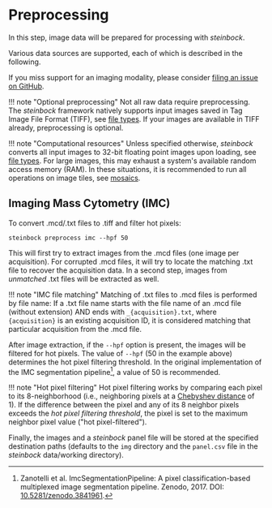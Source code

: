 # Preprocessing

In this step, image data will be prepared for processing with *steinbock*.

Various data sources are supported, each of which is described in the following.

If you miss support for an imaging modality, please consider [filing an issue on GitHub](https://github.com/BodenmillerGroup/steinbock/issues).

!!! note "Optional preprocessing"
    Not all raw data require preprocessing. The *steinbock* framework natively supports input images saved in Tag Image File Format (TIFF), see [file types](/specs/file-types/). If your images are available in TIFF already, preprocessing is optional.

!!! note "Computational resources"
    Unless specified otherwise, *steinbock* converts all input images to 32-bit floating point images upon loading, see [file types](/specs/file-types/). For large images, this may exhaust a system's available random access memory (RAM). In these situations, it is recommended to run all operations on image tiles, see [mosaics](/cli/tools/#mosaics).

## Imaging Mass Cytometry (IMC)

To convert .mcd/.txt files to .tiff and filter hot pixels:

    steinbock preprocess imc --hpf 50

This will first try to extract images from the .mcd files (one image per acquisition). For corrupted .mcd files, it will try to locate the matching .txt file to recover the acquisition data. In a second step, images from *unmatched* .txt files will be extracted as well.

!!! note "IMC file matching"
    Matching of .txt files to .mcd files is performed by file name: If a .txt file name starts with the file name of an .mcd file (without extension) AND ends with `_{acquisition}.txt`, where `{acquisition}` is an existing acquisition ID, it is considered matching that particular acquisition from the .mcd file.

After image extraction, if the `--hpf` option is present, the images will be filtered for hot pixels. The value of `--hpf` (50 in the example above) determines the hot pixel filtering threshold. In the original implementation of the IMC segmentation pipeline[^1], a value of 50 is recommended.

!!! note "Hot pixel filtering"
    Hot pixel filtering works by comparing each pixel to its 8-neighborhood (i.e., neighboring pixels at a [Chebyshev distance](https://en.wikipedia.org/wiki/Chebyshev_distance) of 1). If the difference between the pixel and any of its 8 neighbor pixels exceeds the *hot pixel filtering threshold*, the pixel is set to the maximum neighbor pixel value ("hot pixel-filtered").

Finally, the images and a *steinbock* panel file will be stored at the specified destination paths (defaults to the `img` directory and the `panel.csv` file in the *steinbock* data/working directory).

[^1]: Zanotelli et al. ImcSegmentationPipeline: A pixel classification-based multiplexed image segmentation pipeline. Zenodo, 2017. DOI: [10.5281/zenodo.3841961](https://doi.org/10.5281/zenodo.3841961).
